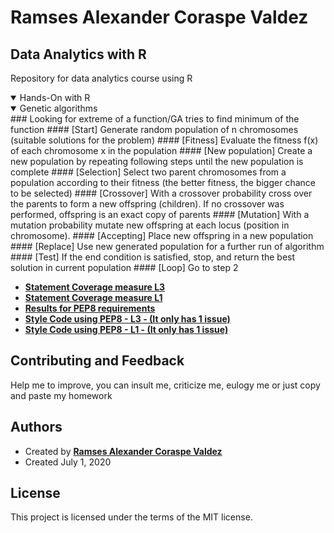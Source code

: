 # Ramses Alexander Coraspe Valdez

## Data Analytics with R
Repository for data analytics course using R


<details open>
<summary> Hands-On with R </summary>
</details>

<details open>    
<summary> Genetic algorithms </summary>
    ### Looking for extreme of a function/GA tries to find minimum of the function
    #### [Start] Generate random population of n chromosomes (suitable solutions for the problem)
    #### [Fitness] Evaluate the fitness f(x) of each chromosome x in the population
    #### [New population] Create a new population by repeating following steps until the new population is complete
    #### [Selection] Select two parent chromosomes from a population according to their fitness (the better fitness, the bigger chance to be selected)
    #### [Crossover] With a crossover probability cross over the parents to form a new offspring (children). If no crossover was performed, offspring is an exact copy of parents
    #### [Mutation] With a mutation probability mutate new offspring at each locus (position in chromosome).
    #### [Accepting] Place new offspring in a new population
    #### [Replace] Use new generated population for a further run of algorithm
    #### [Test] If the end condition is satisfied, stop, and return the best solution in current population
    #### [Loop] Go to step 2

<ul style="font-weight: bold;">                
<li>
    <a href="https://wittline.github.io/Python/L4/4.2/Coverage1/cov1_Ramses_Coraspe.html">Statement Coverage measure L3</a>
</li>
<li>
    <a href="https://wittline.github.io/Python/L4/4.2/Coverage2/cov2_Ramses_Coraspe.html">Statement Coverage measure L1</a>
</li>    
<li>
  <a href="https://wittline.github.io/Python/L4/4.2/PEP8/PEP8_Details.htm">Results for PEP8 requirements</a>                         
 </li>        
 <li>
  <a href="https://wittline.github.io/Python/L4/4.2/PEP8/L3_PEP8.py">Style Code using PEP8 - L3 - (It only has 1 issue) </a>
 </li>          
 <li>
  <a href="https://wittline.github.io/Python/L4/4.2/PEP8/L1_PEP8.py">Style Code using PEP8 - L1 - (It only has 1 issue) </a>
 </li>  
  </ul>    
</details>

## Contributing and Feedback
Help me to improve, you can insult me, criticize me, eulogy me or just copy and paste my homework

## Authors
- Created by <a href="https://www.linkedin.com/in/ramsescoraspe"><strong>Ramses Alexander Coraspe Valdez</strong></a>
- Created July 1, 2020

## License
This project is licensed under the terms of the MIT license.

